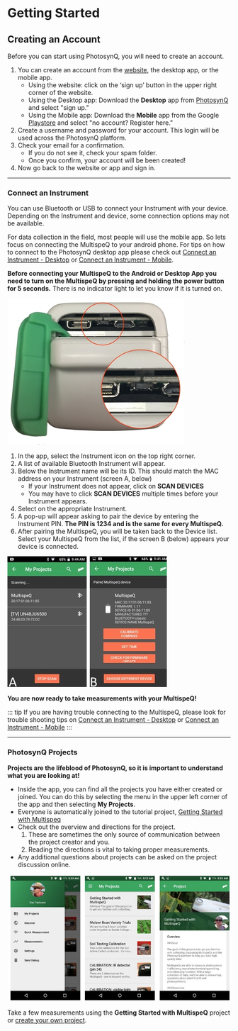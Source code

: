 # Getting Started

## Creating an Account

Before you can start using PhotosynQ, you will need to create an account.

1. You can create an account from the [website](https://photosynq.org/), the desktop app, or the mobile app.
   - Using the website: click on the ‘sign up’ button in the upper right corner of the website.
   - Using the Desktop app: Download the **Desktop** app from [PhotosynQ](https://photosynq.org/software) and select "sign up."
   - Using the Mobile app: Download the **Mobile** app from the Google [Playstore](https://play.google.com/store/apps/details?id=org.photosynq.android.photosynq) and select "no account? Register here."
2. Create a username and password for your account. This login will be used across the PhotosynQ platform.
3. Check your email for a confirmation.
   - If you do not see it, check your spam folder.
   - Once you confirm, your account will be been created!
4. Now go back to the website or app and sign in.

***

### Connect an Instrument

You can use Bluetooth or USB to connect your Instrument with your device. Depending on the Instrument and device, some connection options may not be available.

For data collection in the field, most people will use the mobile app. So lets focus on connecting the MultispeQ to your android phone. For tips on how to connect to the PhotosynQ desktop app please check out [Connect an Instrument - Desktop](../desktop-application/connect-an-instrument) or [Connect an Instrument - Mobile](../mobile-application/connect-an-instrument).

**Before connecting your MultispeQ to the Android or Desktop App you need to turn on the MultispeQ by pressing and holding the power button for 5 seconds.** There is no indicator light to let you know if it is turned on.

![Connect an Instrument: The arrow indicates the power and reset button.](./images/getting-started-turn-multispeq-on.jpg)

1. In the app, select the Instrument icon on the top right corner.
2. A list of available Bluetooth Instrument will appear.
3. Below the Instrument name will be its ID. This should match the MAC address on your Instrument (screen A, below)
   - If your Instrument does not appear, click on **SCAN DEVICES**
   - You may have to click **SCAN DEVICES** multiple times before your Instrument appears.
4. Select on the appropriate Instrument.
5. A pop-up will appear asking to pair the device by entering the Instrument PIN. **The PIN is 1234 and is the same for every MultispeQ.**
6. After pairing the MultispeQ, you will be taken back to the Device list. Select your MultispeQ from the list, if the screen B (below) appears your device is connected.

![Android - Bluetooth: (A) Scanning for MultispeQ devices. (B) Information about the connected device.](./images/getting-started-connect-multispeq.jpg)

**You are now ready to take measurements with your MultispeQ!**

::: tip
If you are having trouble connecting to the MultispeQ, please look for trouble shooting tips on [Connect an Instrument - Desktop](../desktop-application/connect-an-instrument) or [Connect an Instrument - Mobile](../mobile-application/connect-an-instrument)
:::

***

### PhotosynQ Projects

**Projects are the lifeblood of PhotosynQ, so it is important to understand what you are looking at!**

- Inside the app, you can find all the projects you have either created or joined. You can do this by selecting the menu in the upper left corner of the app and then selecting **My Projects**.
- Everyone is automatically joined to the tutorial project, [Getting Started with Multispeq](https://photosynq.org/projects/getting-started-with-multispeq)
- Check out the overview and directions for the project.
  1. These are sometimes the only source of communication between the project creator and you.
  2. Reading the directions is vital to taking proper measurements.
- Any additional questions about projects can be asked on the project discussion online.

![My Projects: List of joined or created projects available for data contribution.](./images/getting-started-my-projects.jpg)

Take a few measurements using the **Getting Started with MultispeQ** project or [create your own project](https://photosynq.org/projects/categories).